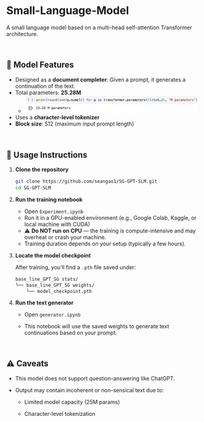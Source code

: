 # Small-Language-Model

A small language model based on a multi-head self-attention Transformer architecture.

<br>

## 🧠 Model Features

- Designed as a **document completer**: Given a prompt, it generates a continuation of the text.
- Total parameters: **25.28M**
  - ![model size screenshot](image/param_screenshot.png)
- Uses a **character-level tokenizer**
- **Block size**: 512 (maximum input prompt length)



<br>

## 🚀 Usage Instructions

1. **Clone the repository**

   ```bash
   git clone https://github.com/seangao1/SG-GPT-SLM.git
   cd SG-GPT-SLM

2. **Run the training notebook**

   - Open `Experiment.ipynb`
   - Run it in a GPU-enabled environment (e.g., Google Colab, Kaggle, or local machine with CUDA)
   - ⚠️ **Do NOT run on CPU** — the training is compute-intensive and may overheat or crash your machine.
   - Training duration depends on your setup (typically a few hours).
  
3. **Locate the model checkpoint**

    After training, you’ll find a `.pth` file saved under:

    ```
    base_line_GPT_SG stats/
    └── base_line_GPT_SG weights/
        └── model_checkpoint.pth
    ```

4. **Run the text generator**
    - Open `generator.ipynb`

    - This notebook will use the saved weights to generate text continuations based on your prompt.

<br>

## ⚠️ Caveats
 - This model does not support question-answering like ChatGPT.

 - Output may contain incoherent or non-sensical text due to:

    - Limited model capacity (25M params)

    - Character-level tokenization


